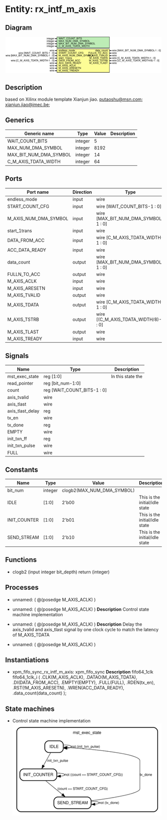 # Entity: rx_intf_m_axis

## Diagram

![Diagram](rx_intf_m_axis.svg "Diagram")
## Description

based on Xilinx module template
 Xianjun jiao. putaoshu@msn.com; xianjun.jiao@imec.be;
 
## Generics

| Generic name           | Type    | Value | Description |
| ---------------------- | ------- | ----- | ----------- |
| WAIT_COUNT_BITS        | integer | 5     |             |
| MAX_NUM_DMA_SYMBOL     | integer | 8192  |             |
| MAX_BIT_NUM_DMA_SYMBOL | integer | 14    |             |
| C_M_AXIS_TDATA_WIDTH   | integer | 64    |             |
## Ports

| Port name             | Direction | Type                                  | Description |
| --------------------- | --------- | ------------------------------------- | ----------- |
| endless_mode          | input     | wire                                  |             |
| START_COUNT_CFG       | input     | wire [WAIT_COUNT_BITS-1 : 0]          |             |
| M_AXIS_NUM_DMA_SYMBOL | input     | wire [MAX_BIT_NUM_DMA_SYMBOL-1 : 0]   |             |
| start_1trans          | input     | wire                                  |             |
| DATA_FROM_ACC         | input     | wire [C_M_AXIS_TDATA_WIDTH-1 : 0]     |             |
| ACC_DATA_READY        | input     | wire                                  |             |
| data_count            | output    | wire [MAX_BIT_NUM_DMA_SYMBOL-1 : 0]   |             |
| FULLN_TO_ACC          | output    | wire                                  |             |
| M_AXIS_ACLK           | input     | wire                                  |             |
| M_AXIS_ARESETN        | input     | wire                                  |             |
| M_AXIS_TVALID         | output    | wire                                  |             |
| M_AXIS_TDATA          | output    | wire [C_M_AXIS_TDATA_WIDTH-1 : 0]     |             |
| M_AXIS_TSTRB          | output    | wire [(C_M_AXIS_TDATA_WIDTH/8)-1 : 0] |             |
| M_AXIS_TLAST          | output    | wire                                  |             |
| M_AXIS_TREADY         | input     | wire                                  |             |
## Signals

| Name             | Type                        | Description        |
| ---------------- | --------------------------- | ------------------ |
| mst_exec_state   | reg [1:0]                   | In this state the  |
| read_pointer     | reg [bit_num-1:0]           |                    |
| count            | reg [WAIT_COUNT_BITS-1 : 0] |                    |
| axis_tvalid      | wire                        |                    |
| axis_tlast       | wire                        |                    |
| axis_tlast_delay | reg                         |                    |
| tx_en            | wire                        |                    |
| tx_done          | reg                         |                    |
| EMPTY            | wire                        |                    |
| init_txn_ff      | reg                         |                    |
| init_txn_pulse   | wire                        |                    |
| FULL             | wire                        |                    |
## Constants

| Name         | Type    | Value                      | Description                    |
| ------------ | ------- | -------------------------- | ------------------------------ |
| bit_num      | integer | clogb2(MAX_NUM_DMA_SYMBOL) |                                |
| IDLE         | [1:0]   | 2'b00                      | This is the initial/idle state |
| INIT_COUNTER | [1:0]   | 2'b01                      | This is the initial/idle state |
| SEND_STREAM  | [1:0]   | 2'b10                      | This is the initial/idle state |
## Functions
- clogb2 <font id="function_arguments">(input integer bit_depth)</font> <font id="function_return">return (integer)</font>
## Processes
- unnamed: ( @(posedge M_AXIS_ACLK) )
- unnamed: ( @(posedge M_AXIS_ACLK) )
**Description**
Control state machine implementation

- unnamed: ( @(posedge M_AXIS_ACLK) )
**Description**
Delay the axis_tvalid and axis_tlast signal by one clock cycle
to match the latency of M_AXIS_TDATA

- unnamed: ( @(posedge M_AXIS_ACLK) )
## Instantiations

- xpm_fifo_sync_rx_intf_m_axis: xpm_fifo_sync
**Description**
fifo64_1clk fifo64_1clk_i (
.CLK(M_AXIS_ACLK),
.DATAO(M_AXIS_TDATA),
.DI(DATA_FROM_ACC),
.EMPTY(EMPTY),
.FULL(FULL),
.RDEN(tx_en),
.RST(!M_AXIS_ARESETN),
.WREN(ACC_DATA_READY),
.data_count(data_count)
);

## State machines

- Control state machine implementation![Diagram_state_machine_0]( stm_rx_intf_m_axis_00.svg "Diagram")
